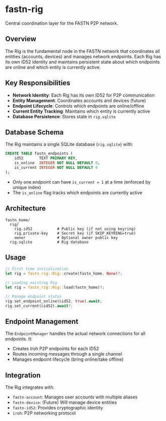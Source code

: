 # fastn-rig

Central coordination layer for the FASTN P2P network.

## Overview

The Rig is the fundamental node in the FASTN network that coordinates all entities (accounts, devices) and manages network endpoints. Each Rig has its own ID52 identity and maintains persistent state about which endpoints are online and which entity is currently active.

## Key Responsibilities

- **Network Identity**: Each Rig has its own ID52 for P2P communication
- **Entity Management**: Coordinates accounts and devices (future)
- **Endpoint Lifecycle**: Controls which endpoints are online/offline
- **Current Entity Tracking**: Maintains which entity is currently active
- **Database Persistence**: Stores state in `rig.sqlite`

## Database Schema

The Rig maintains a single SQLite database (`rig.sqlite`) with:

```sql
CREATE TABLE fastn_endpoints (
    id52       TEXT PRIMARY KEY,
    is_online  INTEGER NOT NULL DEFAULT 0,
    is_current INTEGER NOT NULL DEFAULT 0
);
```

- Only one endpoint can have `is_current = 1` at a time (enforced by unique index)
- The `is_online` flag tracks which endpoints are currently active

## Architecture

```
fastn_home/
  rig/
    rig.id52           # Public key (if not using keyring)
    rig.private-key    # Secret key (if SKIP_KEYRING=true)
    owner              # Optional owner public key
  rig.sqlite           # Rig database
```

## Usage

```rust
// First time initialization
let rig = fastn_rig::Rig::create(fastn_home, None)?;

// Loading existing Rig
let rig = fastn_rig::Rig::load(fastn_home)?;

// Manage endpoint status
rig.set_endpoint_online(&id52, true).await;
rig.set_current(&id52).await?;
```

## Endpoint Management

The `EndpointManager` handles the actual network connections for all endpoints. It:
- Creates Iroh P2P endpoints for each ID52
- Routes incoming messages through a single channel
- Manages endpoint lifecycle (bring online/take offline)

## Integration

The Rig integrates with:
- `fastn-account`: Manages user accounts with multiple aliases
- `fastn-device`: (Future) Will manage device entities
- `fastn-id52`: Provides cryptographic identity
- `iroh`: P2P networking protocol